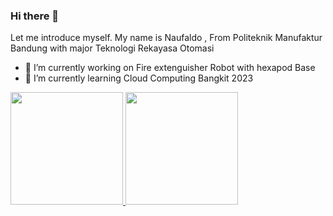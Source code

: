 ### Hi there 👋

Let me introduce myself. My name is  Naufaldo , From Politeknik Manufaktur Bandung with major Teknologi Rekayasa Otomasi 



- 🔭 I’m currently working on Fire extenguisher Robot with hexapod Base
- 🌱 I’m currently learning Cloud Computing Bangkit 2023

<p align="left">
<a href="https://github.com/Naufaldo">
  <img height="180em" src="https://github-readme-stats-eight-theta.vercel.app/api?username=Naufaldo&show_icons=true&theme=algolia&include_all_commits=true&count_private=true"/>
  <img height="180em" src="https://github-readme-stats-eight-theta.vercel.app/api/top-langs/?username=Naufaldo&layout=compact&langs_count=8&theme=algolia"/>
</a>
</p>

